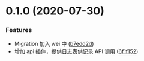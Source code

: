 # 0.1.0 (2020-07-30)


### Features

* Migration 加入 wei 中 ([b7edd2d](https://github.com/miaoxing/api/commit/b7edd2db97df9afb9c7a43acd386719fe5df4bf7))
* 增加 api 插件，提供日志表供记录 API 调用 ([6f1f152](https://github.com/miaoxing/api/commit/6f1f1523410a386d6ec7e3318ec16dcca021bfc7))
